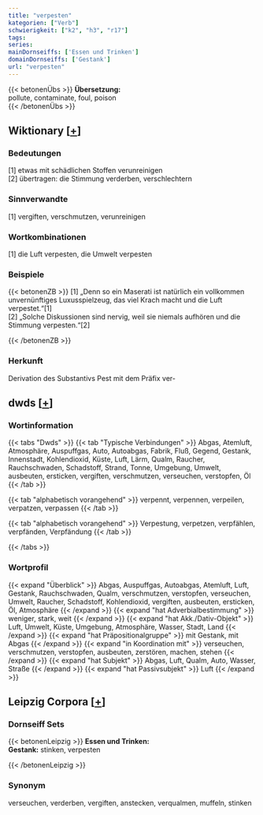 ```yaml
---
title: "verpesten"
kategorien: ["Verb"]
schwierigkeit: ["k2", "h3", "r17"]
tags:
series:
mainDornseiffs: ['Essen und Trinken']
domainDornseiffs: ['Gestank']
url: "verpesten"
---
```


{{< betonenÜbs >}}
**Übersetzung:**  
pollute, contaminate, foul, poison  
{{< /betonenÜbs >}}

## Wiktionary [[+](https://de.wiktionary.org/wiki/verpesten)]

### Bedeutungen
[1] etwas mit schädlichen Stoffen verunreinigen  
[2] übertragen: die Stimmung verderben, verschlechtern  

### Sinnverwandte
[1] vergiften, verschmutzen, verunreinigen  

### Wortkombinationen
[1] die Luft verpesten, die Umwelt verpesten  

### Beispiele
{{< betonenZB >}}
[1] „Denn so ein Maserati ist natürlich ein vollkommen unvernünftiges Luxusspielzeug, das viel Krach macht und die Luft verpestet.“[1]  
[2] „Solche Diskussionen sind nervig, weil sie niemals aufhören und die Stimmung verpesten.“[2]  

{{< /betonenZB >}}
### Herkunft
Derivation des Substantivs Pest mit dem Präfix ver-  



## dwds [[+](https://www.dwds.de/wb/verpesten)]

### Wortinformation
{{< tabs "Dwds" >}}
{{< tab "Typische Verbindungen" >}}
Abgas, Atemluft, Atmosphäre, Auspuffgas, Auto, Autoabgas, Fabrik, Fluß, Gegend, Gestank, Innenstadt, Kohlendioxid, Küste, Luft, Lärm, Qualm, Raucher, Rauchschwaden, Schadstoff, Strand, Tonne, Umgebung, Umwelt, ausbeuten, ersticken, vergiften, verschmutzen, verseuchen, verstopfen, Öl
{{< /tab >}}

{{< tab "alphabetisch vorangehend" >}}
verpennt, verpennen, verpeilen, verpatzen, verpassen
{{< /tab >}}

{{< tab "alphabetisch vorangehend" >}}
Verpestung, verpetzen, verpfählen, verpfänden, Verpfändung
{{< /tab >}}

{{< /tabs >}}

### Wortprofil
{{< expand "Überblick" >}} Abgas, Auspuffgas, Autoabgas, Atemluft, Luft, Gestank, Rauchschwaden, Qualm, verschmutzen, verstopfen, verseuchen, Umwelt, Raucher, Schadstoff, Kohlendioxid, vergiften, ausbeuten, ersticken, Öl, Atmosphäre {{< /expand >}}
{{< expand "hat Adverbialbestimmung" >}} weniger, stark, weit {{< /expand >}}
{{< expand "hat Akk./Dativ-Objekt" >}} Luft, Umwelt, Küste, Umgebung, Atmosphäre, Wasser, Stadt, Land {{< /expand >}}
{{< expand "hat Präpositionalgruppe" >}} mit Gestank, mit Abgas {{< /expand >}}
{{< expand "in Koordination mit" >}} verseuchen, verschmutzen, verstopfen, ausbeuten, zerstören, machen, stehen {{< /expand >}}
{{< expand "hat Subjekt" >}} Abgas, Luft, Qualm, Auto, Wasser, Straße {{< /expand >}}
{{< expand "hat Passivsubjekt" >}} Luft {{< /expand >}}

## Leipzig Corpora [[+](https://corpora.uni-leipzig.de/en/res?word=verpesten&corpusId=deu_newscrawl-public_2018)]

### Dornseiff Sets
{{< betonenLeipzig >}}
**Essen und Trinken:**  
**Gestank:** stinken, verpesten  

{{< /betonenLeipzig >}}

### Synonym
verseuchen, verderben, vergiften, anstecken, verqualmen, muffeln, stinken

